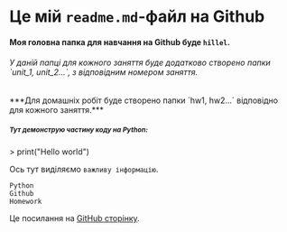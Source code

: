 # Це мій `readme.md`-файл на Github
#### Моя головна папка для навчання на Github буде `hillel`. 
<h6>У даній папці для кожного заняття буде додатково створено папки `unit_1,
unit_2...`, з відповідним номером заняття. 
</h6>
***Для домашніх робіт буде створено папки `hw1, hw2...` відповідно для кожного заняття.*** 
<h5><sub> Тут демонструю частину коду на Python:</sub></h5>
> print("Hello world")

Ось тут виділяємо `важливу інформацію`.
```
Python
Github
Homework
```
Це посилання на [GitHub сторінку](https://pages.github.com/).